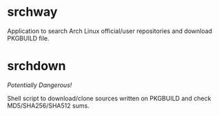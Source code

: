 # srchway

Application to search Arch Linux official/user repositories and download PKGBUILD file.

# srchdown

*Potentially Dangerous!*

Shell script to download/clone sources written on PKGBUILD and check MD5/SHA256/SHA512 sums.
